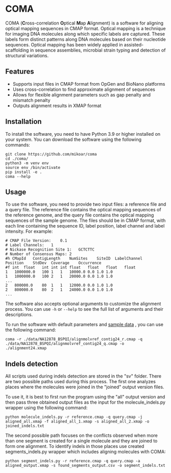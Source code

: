 # COMA

COMA (**C**ross-correlation **O**ptical **M**ap **A**lignment) is a software for aligning optical mapping sequences in
CMAP format. Optical mapping is a technique for imaging DNA molecules along which specific labels are captured. These
labels form distinct patterns along DNA molecules based on their nucleotide sequences. Optical mapping has been widely
applied in assisted-scaffolding in sequence assemblies, microbial strain typing and detection of structural variations.

## Features

- Supports input files in CMAP format from OpGen and BioNano platforms
- Uses cross-correlation to find approximate alignment of sequences
- Allows for flexible alignment parameters such as gap penalty and mismatch penalty
- Outputs alignment results in XMAP format

## Installation

To install the software, you need to have Python 3.9 or higher installed on your system. You can download the software
using the following commands:

```
git clone https://github.com/mikoar/coma
cd ./coma/
python3 -m venv env
source env /bin/activate
pip install -e .
coma --help
```

## Usage

To use the software, you need to provide two input files: a reference file and a query file. The reference file contains
the optical mapping sequences of the reference genome, and the query file contains the optical mapping sequences of the
sample genome. The files should be in CMAP format, with each line containing the sequence ID, label position, label
channel and label intensity. For example:

```
# CMAP File Version:	0.1
# Label Channels:	1
# Nickase Recognition Site 1:	GCTCTTC
# Number of Consensus Maps:	2
#h CMapId	ContigLength	NumSites	SiteID	LabelChannel	Position	StdDev	Coverage	Occurrence
#f int	float	int	int	int	float	float	float	float
1	1000000.0	100	1	1	10000.0	0.0	1.0	1.0
1	1000000.0	100	2	1	20000.0	0.0	1.0	1.0
...
2	800000.0	80	1	1	12000.0	0.0	1.0	1.0
2	800000.0	80	2	1	24000.0	0.0	1.0	1.0
...
```

The software also accepts optional arguments to customize the alignment process. You can use `-h` or `--help` to see the
full list of arguments and their descriptions.

To run the software with default parameters and [sample data](https://bionano.com/public-datasets/) , you can use the
following command:

`
coma -r ./data/NA12878_BSPQI/alignmolvref_contig24_r.cmap -q ./data/NA12878_BSPQI/alignmolvref_contig24_q.cmap -o ./alignment24.xmap
`

## Indels detection

All scripts used during indels detection are stored in the "sv" folder. There are two possible paths used during this
process. The first one analyzes places where the molecules were joined in the "joined" output version files.

To use it, it is best to first run the program using the "all" output version and then pass three obtained output files
as the input for the molecule_indels.py wrapper using the following command:

`
python molecule_indels.py -r reference.cmap -q query.cmap -j aligned_all.xmap -f aligned_all_1.xmap -s aligned_all_2.xmap -o joined_indels.txt
`

The second possible path focuses on the conflicts observed when more than one segment is created for a single molecule
and they are joined to form one alignment. To identify indels in those places use created segments_indels.py wrapper
which includes aligning molecules with COMA:

`
python segment_indels.py -r reference.cmap -q query.cmap -a aligned_output.xmap -s found_segments_output.csv -o segment_indels.txt
`
